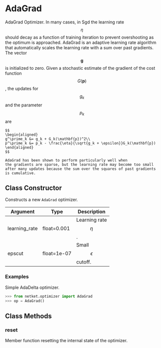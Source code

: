 # AdaGrad
AdaGrad Optimizer.
    In many cases, in Sgd the learning rate $$\eta$$ should
    decay as a function of training iteration to prevent overshooting
    as the optimum is approached. AdaGrad is an adaptive learning
    rate algorithm that automatically scales the learning rate with a sum
    over past gradients. The vector $$\mathbf{g}$$ is initialized to zero.
    Given a stochastic estimate of the gradient of the cost function $$G(\mathbf{p})$$,
    the updates for $$g_k$$ and the parameter $$p_k$$ are

    $$
    \begin{aligned}
    g^\prime_k &= g_k + G_k(\mathbf{p})^2\\
    p^\prime_k &= p_k - \frac{\eta}{\sqrt{g_k + \epsilon}}G_k(\mathbf{p})
    \end{aligned}
    $$

    AdaGrad has been shown to perform particularly well when
    the gradients are sparse, but the learning rate may become too small
    after many updates because the sum over the squares of past gradients is cumulative.

## Class Constructor
Constructs a new ``AdaGrad`` optimizer.

|  Argument   |   Type    |       Description        |
|-------------|-----------|--------------------------|
|learning_rate|float=0.001|Learning rate $$\eta$$.   |
|epscut       |float=1e-07|Small $$\epsilon$$ cutoff.|

### Examples
Simple AdaDelta optimizer.

```python
>>> from netket.optimizer import AdaGrad
>>> op = AdaGrad()

```



## Class Methods 
### reset
Member function resetting the internal state of the optimizer.



